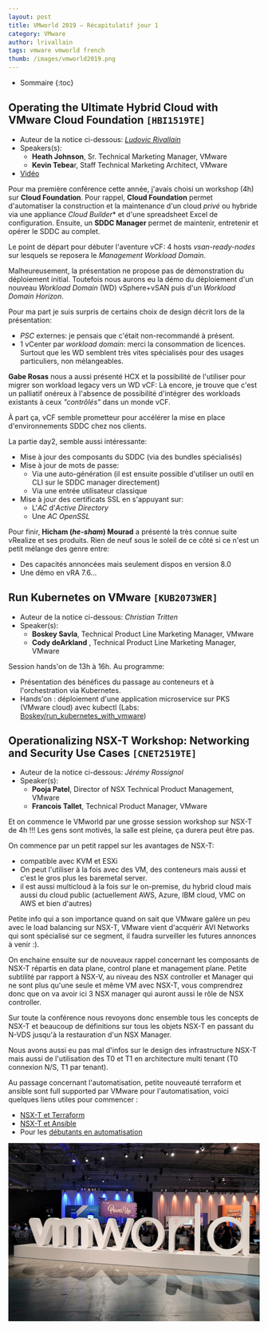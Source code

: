 ```yaml
---
layout: post
title: VMworld 2019 – Récapitulatif jour 1
category: VMware
author: lrivallain
tags: vmware vmworld french
thumb: /images/vmworld2019.png
---
```


* Sommaire
{:toc}

## Operating the Ultimate Hybrid Cloud with VMware Cloud Foundation `[HBI1519TE]`

* Auteur de la notice ci-dessous: *[Ludovic Rivallain](/about/#lrivallain)*
* Speakers(s):
  * **Heath Johnson**, Sr. Technical Marketing Manager, VMware
  * **Kevin Tebea**r, Staff Technical Marketing Architect, VMware
* [Vidéo](https://videos.vmworld.com/global/2019/videoplayer/29991)

Pour ma première conférence cette année, j'avais choisi un workshop (4h) sur **Cloud Foundation**. Pour rappel, **Cloud Foundation** permet d'automatiser la construction et la maintenance d'un cloud *privé* ou hybride via une appliance *Cloud Builder** et d'une spreadsheet Excel de configuration. Ensuite, un **SDDC Manager** permet de maintenir, entretenir et opérer le SDDC au complet.

Le point de départ pour débuter l'aventure vCF: 4 hosts *vsan-ready-nodes* sur lesquels se reposera le *Management Workload Domain*.

Malheureusement, la présentation ne propose pas de démonstration du déploiement initial. Toutefois nous aurons eu la démo du déploiement d'un nouveau *Workload Domain* (WD) vSphere+vSAN puis d'un *Workload Domain* *Horizon*.

Pour ma part je suis surpris de certains choix de design décrit lors de la présentation:

* *PSC* externes: je pensais que c'était non-recommandé à présent.
* 1 vCenter par *workload domain*: merci la consommation de licences. Surtout que les WD semblent très vites spécialisés pour des usages particuliers, non mélangeables.

**Gabe Rosas** nous a aussi présenté HCX et la possibilité de l'utiliser pour migrer son workload legacy vers un WD vCF: Là encore, je trouve que c'est un palliatif onéreux à l'absence de possibilité d'intégrer des workloads existants à ceux *"contrôlés"* dans un monde vCF.

À part ça, vCF semble prometteur pour accélérer la mise en place d'environnements SDDC chez nos clients.

La partie day2, semble aussi intéressante:

* Mise à jour des composants du SDDC (via des bundles spécialisés)
* Mise à jour de mots de passe:
  * Via une auto-génération (il est ensuite possible d'utiliser un outil en CLI sur le SDDC manager directement)
  * Via une entrée utilisateur classique
* Mise à jour des certificats SSL en s'appuyant sur:
  * L'*AC* d'*Active Directory*
  * Une *AC* *OpenSSL*

Pour finir, **Hicham (*he-sham*) Mourad** a présenté la très connue suite vRealize et ses produits. Rien de neuf sous le soleil de ce côté si ce n'est un petit mélange des genre entre:

* Des capacités annoncées mais seulement dispos en version 8.0
* Une démo en vRA 7.6…


## Run Kubernetes on VMware `[KUB2073WER]`


* Auteur de la notice ci-dessous: *Christian Tritten*
* Speaker(s):
  * **Boskey Savla**, Technical Product Line Marketing Manager, VMware
  * **Cody deArkland** , Technical Product Line Marketing Manager, VMware

Session hands'on de 13h à 16h. Au programme:

* Présentation des bénéfices du passage au conteneurs et à l'orchestration via Kubernetes.
* Hands'on : déploiement d'une application microservice sur PKS (VMware cloud) avec kubectl (Labs: [Boskey/run_kubernetes_with_vmware](https://github.com/Boskey/run_kubernetes_with_vmware/wiki))

## Operationalizing NSX-T Workshop: Networking and Security Use Cases `[CNET2519TE]`

* Auteur de la notice ci-dessous: *Jérémy Rossignol*
* Speaker(s):
  * **Pooja Patel**, Director of NSX Technical Product Management, VMware
  * **Francois Tallet**, Technical Product Manager, VMware

Et on commence le VMworld par une grosse session workshop sur NSX-T de 4h !!!
Les gens sont motivés, la salle est pleine, ça durera peut être pas.

On commence par un petit rappel sur les avantages de NSX-T:

* compatible avec KVM et ESXi
* On peut l'utiliser à la fois avec des VM, des conteneurs mais aussi et c'est le gros plus les baremetal server.
* il est aussi multicloud à la fois sur le on-premise, du hybrid cloud mais aussi du cloud public (actuellement AWS, Azure, IBM cloud, VMC on AWS et bien d'autres)

Petite info qui a son importance quand on sait que VMware galère un peu avec le load balancing sur NSX-T, VMware vient d'acquérir AVI Networks qui sont spécialisé sur ce segment, il faudra surveiller les futures annonces à venir :).

On enchaine ensuite sur de nouveaux rappel concernant les composants de NSX-T répartis en data plane, control plane et management plane.
Petite subtilité par rapport à NSX-V, au niveau des NSX controller et Manager qui ne sont plus qu'une seule et même VM avec NSX-T, vous comprendrez donc que on va avoir ici 3 NSX manager qui auront aussi le rôle de NSX controller.

Sur toute la conférence nous revoyons donc ensemble tous les concepts de NSX-T et beaucoup de définitions sur tous les objets NSX-T en passant du N-VDS jusqu'à la restauration d'un NSX Manager.

Nous avons aussi eu pas mal d'infos sur le design des infrastructure NSX-T mais aussi de l'utilisation des T0 et T1 en architecture multi tenant (T0 connexion N/S, T1 par tenant).

Au passage concernant l'automatisation, petite nouveauté terraform et ansible sont full supported par VMware pour l'automatisation, voici quelques liens utiles pour commencer :

* [NSX-T et Terraform](https://www.terraform.io/docs/providers/nsxt/index.html)
* [NSX-T et Ansible](https://github.com/vmware/ansible-for-nsxt)
* Pour les [débutants en automatisation](https://nsx.techzone.vmware.com)

![Logo VMworld](/images/vmworld2019/day1_VMWorld_Logo.png)